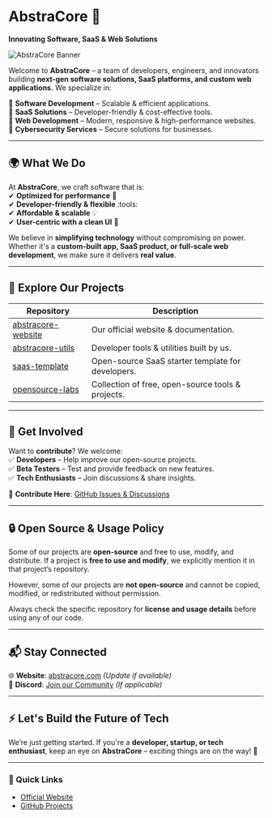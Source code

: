 # **AbstraCore** :rocket:  
**Innovating Software, SaaS & Web Solutions**  

![AbstraCore Banner](https://media.discordapp.net/attachments/1115612224195674152/1339978140503511151/5SUwG0B.png?ex=67b0af64&is=67af5de4&hm=6dc4ffd4ba6f85ae3a730ca4df48cdc89d2437c2d190fec062df6fd3990a3238&=&width=1193&height=671)  

Welcome to **AbstraCore** – a team of developers, engineers, and innovators building **next-gen software solutions, SaaS platforms, and custom web applications.** We specialize in:  

:small_blue_diamond: **Software Development** – Scalable & efficient applications.  
:small_blue_diamond: **SaaS Solutions** – Developer-friendly & cost-effective tools.  
:small_blue_diamond: **Web Development** – Modern, responsive & high-performance websites.  
:small_blue_diamond: **Cybersecurity Services** – Secure solutions for businesses.  

---

## :earth_africa: **What We Do**  

At **AbstraCore**, we craft software that is:  
✔ **Optimized for performance** :rocket:  
✔ **Developer-friendly & flexible** :tools:  
✔ **Affordable & scalable** :bulb:  
✔ **User-centric with a clean UI** :art:  

We believe in **simplifying technology** without compromising on power. Whether it's a **custom-built app, SaaS product, or full-scale web development**, we make sure it delivers **real value**.  

---

## :link: **Explore Our Projects**  

| Repository | Description |
|------------|------------|
| [abstracore-website](https://github.com/AbstraCore/abstracore-website) | Our official website & documentation. |
| [abstracore-utils](https://github.com/AbstraCore/abstracore-utils) | Developer tools & utilities built by us. |
| [saas-template](https://github.com/AbstraCore/saas-template) | Open-source SaaS starter template for developers. |
| [opensource-labs](https://github.com/AbstraCore/opensource-labs) | Collection of free, open-source tools & projects. |

---

## :rocket: **Get Involved**  

Want to **contribute**? We welcome:  
:white_check_mark: **Developers** – Help improve our open-source projects.  
:white_check_mark: **Beta Testers** – Test and provide feedback on new features.  
:white_check_mark: **Tech Enthusiasts** – Join discussions & share insights.  

:link: **Contribute Here**: [GitHub Issues & Discussions](https://github.com/AbstraCore)  

---

## :lock: **Open Source & Usage Policy**  

Some of our projects are **open-source** and free to use, modify, and distribute. If a project is **free to use and modify**, we explicitly mention it in that project’s repository.  

However, some of our projects are **not open-source** and cannot be copied, modified, or redistributed without permission.  

Always check the specific repository for **license and usage details** before using any of our code.  

---

## :mailbox_with_mail: **Stay Connected**  

:globe_with_meridians: **Website**: [abstracore.com](https://thecogsmiths.netlify.app/) *(Update if available)*  
:speech_balloon: **Discord**: [Join our Community](https://discord.com/invite/pWfzrAsMDy) *(If applicable)*  

---

## :zap: **Let's Build the Future of Tech**  

We’re just getting started. If you're a **developer, startup, or tech enthusiast**, keep an eye on **AbstraCore** – exciting things are on the way! :rocket:  

---

### **:link: Quick Links**  
- [Official Website](https://thecogsmiths.netlify.app/)  
- [GitHub Projects](https://github.com/AbstraCore)  
